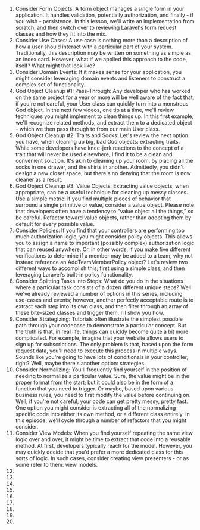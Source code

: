 1. Consider Form Objects: A form object manages a single form in your application. It handles validation, potentially authorization, and finally - if you wish - persistence. In this lesson, we'll write an implementation from scratch, and then switch over to reviewing Laravel's form request classes and how they fit into the mix.
2. Consider Use Cases: A use case is nothing more than a description of how a user should interact with a particular part of your system. Traditionally, this description may be written on something as simple as an index card. However, what if we applied this approach to the code, itself? What might that look like?
3. Consider Domain Events: If it makes sense for your application, you might consider leveraging domain events and listeners to construct a complex set of functionality.
4. God Object Cleanup #1: Pass-Through: Any developer who has worked on the same project for a year or more will be well aware of the fact that, if you're not careful, your User class can quickly turn into a monstrous God object. In the next few videos, one tip at a time, we'll review techniques you might implement to clean things up. In this first example, we'll recognize related methods, and extract them to a dedicated object - which we then pass through to from our main User class.
5. God Object Cleanup #2: Traits and Socks: Let's review the next option you have, when cleaning up big, bad God objects: extracting traits. While some developers have knee-jerk reactions to the concept of a trait that will never be used elsewhere, I find it to be a clean and convenient solution. It's akin to cleaning up your room, by placing all the socks in one drawer, and the shirts in another. Admittedly, you didn't design a new closet space, but there's no denying that the room is now cleaner as a result.
6. God Object Cleanup #3: Value Objects: Extracting value objects, when appropriate, can be a useful technique for cleaning up messy classes. Use a simple metric: if you find multiple pieces of behavior that surround a single primitive or value, consider a value object. Please note that developers often have a tendency to "value object all the things," so be careful. Refactor toward value objects, rather than adopting them by default for every possible value.
7. Consider Policies: If you find that your controllers are performing too much authorization logic, you might consider policy objects. This allows you to assign a name to important (possibly complex) authorization logic that can reused anywhere. Or, in other words, if you make five different verifications to determine if a member may be added to a team, why not instead reference an AddTeamMemberPolicy object? Let's review two different ways to accomplish this, first using a simple class, and then leveraging Laravel's built-in policy functionality.
8. Consider Splitting Tasks into Steps: What do you do in the situations where a particular task consists of a dozen different unique steps? Well we've already reviewed a number of options in this series, including use-cases and events; however, another perfectly acceptable route is to extract each step into its own class, and then filter through an array of these bite-sized classes and trigger them. I'll show you how.
9. Consider Strategizing: Tutorials often illustrate the simplest possible path through your codebase to demonstrate a particular concept. But the truth is that, in real life, things can quickly become quite a bit more complicated. For example, imagine that your website allows users to sign up for subscriptions. The only problem is that, based upon the form request data, you'll need to execute this process in multiple ways. Sounds like you're going to have lots of conditionals in your controller, right? Well, maybe there's another option: strategies.
10. Consider Normalizing: You'll frequently find yourself in the position of needing to normalize a particular value. Sure, the value might be in the proper format from the start; but it could also be in the form of a function that you need to trigger. Or maybe, based upon various business rules, you need to first modify the value before continuing on. Well, if you're not careful, your code can get pretty messy, pretty fast. One option you might consider is extracting all of the normalizing-specific code into either its own method, or a different class entirely. In this episode, we'll cycle through a number of refactors that you might consider.
11. Consider View Models: When you find yourself repeating the same view logic over and over, it might be time to extract that code into a reusable method. At first, developers typically reach for the model. However, you may quickly decide that you'd prefer a more dedicated class for this sorts of logic. In such cases, consider creating view presenters - or as some refer to them: view models.
12.
13.
14.
15.
16.
17.
18.
19.
20.